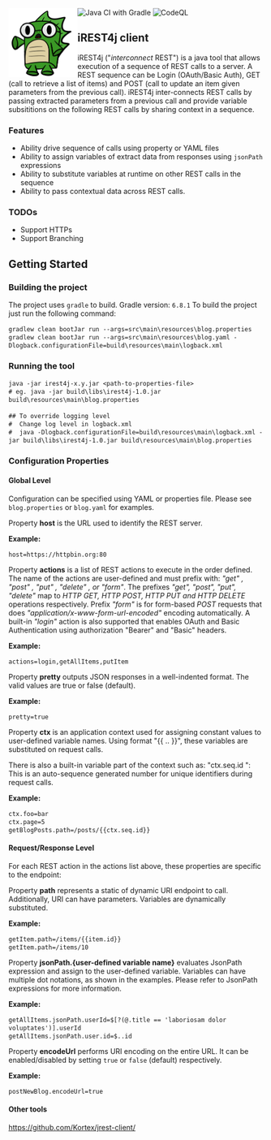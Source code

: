 ![Java CI with Gradle](https://github.com/psurti/crest4j/workflows/Java%20CI%20with%20Gradle/badge.svg?branch=master)
![CodeQL](https://github.com/psurti/crest4j/workflows/CodeQL/badge.svg)
<img src="doc/logo/iDino2.png" width="27%"  height="27%" style="float: left" align="left">
## iREST4j client
iREST4j ("*interconnect* REST") is a java tool that allows execution of a sequence of REST calls to a server. A REST sequence can be Login (OAuth/Basic Auth), GET (call to retrieve a list of items) and POST (call to update an item given parameters from the previous call). iREST4j inter-connects REST calls by passing extracted parameters from a previous call and provide variable subsititions on the following REST calls by sharing context in a sequence. 

### Features
- Ability drive sequence of calls using property or YAML files
- Ability to assign variables of extract data from responses using `jsonPath` expressions
- Ability to substitute variables at runtime on other REST calls in the sequence
- Ability to pass contextual data across REST calls.

### TODOs
- Support HTTPs
- Support Branching

## Getting Started

### Building the project
The project uses `gradle` to build. Gradle version: `6.8.1`
To build the project just run the following command:
```shell
gradlew clean bootJar run --args=src\main\resources\blog.properties
gradlew clean bootJar run --args=src\main\resources\blog.yaml -Dlogback.configurationFile=build\resources\main\logback.xml
```

### Running the tool
```
java -jar irest4j-x.y.jar <path-to-properties-file>
# eg. java -jar build\libs\irest4j-1.0.jar build\resources\main\blog.properties

## To override logging level 
#  Change log level in logback.xml 
#  java -Dlogback.configurationFile=build\resources\main\logback.xml -jar build\libs\irest4j-1.0.jar build\resources\main\blog.properties
```

### Configuration Properties
#### Global Level
Configuration can be specified using YAML or properties file. Please see `blog.properties` or `blog.yaml` for examples. 

Property **host** is the URL used to identify the REST server. 

**Example:**
```properties
host=https://httpbin.org:80
```

Property **actions** is a list of REST actions to execute in the order defined. The name of the actions are user-defined and must prefix with: *"get" , "post" , "put" , "delete" , or  "form"*. The prefixes *"get", "post", "put", "delete"* map to *HTTP GET, HTTP POST, HTTP PUT and HTTP DELETE* operations respectively. Prefix *"form"* is for form-based *POST* requests that does *"application/x-www-form-url-encoded"* encoding automatically. A built-in *"login"* action is also supported that enables OAuth and Basic Authentication using authorization "Bearer" and "Basic" headers.

**Example:**
```properties
actions=login,getAllItems,putItem
```

Property **pretty** outputs JSON responses in a well-indented format. The valid values are true or false (default).

**Example:**
```properties
pretty=true
```

Property **ctx** is an application context used for assigning constant values to user-defined variable names. Using format "{{ .. }}",  these variables are substituted on request calls. 

There is also a built-in variable part of the context such as:
"ctx.seq.id ": This is an auto-sequence generated number for unique identifiers during request calls.

**Example:**
```properties
ctx.foo=bar 
ctx.page=5
getBlogPosts.path=/posts/{{ctx.seq.id}}
```
#### Request/Response Level
For each REST action in the actions list above, these properties are specific to the endpoint:

Property **path** represents a static of dynamic URI endpoint to call. Additionally, URI can have parameters. Variables are dynamically substituted.

**Example:**
```properties
getItem.path=/items/{{item.id}}
getItem.path=/items/10
```

Property **jsonPath.{user-defined variable name}** evaluates JsonPath expression and assign to the user-defined variable. Variables can have multiple dot notations, as shown in the examples. Please refer to JsonPath expressions for more information.

**Example:**
```properties
getAllItems.jsonPath.userId=$[?(@.title == 'laboriosam dolor voluptates')].userId 
getAllItems.jsonPath.user.id=$..id
```

Property **encodeUrl** performs URI encoding on the entire URL. It can be enabled/disabled by setting `true` or `false` (default) respectively. 

**Example:**
```properties
postNewBlog.encodeUrl=true
```

#### Other tools
https://github.com/Kortex/jrest-client/
